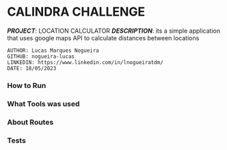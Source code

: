 # CALINDRA CHALLENGE
***PROJECT***: LOCATION CALCULATOR
***DESCRIPTION***: its a simple application that uses google maps API to calculate distances between locations

    AUTHOR: Lucas Marques Nogueira
    GITHUB: nogueira-lucas
    LINKEDIN: https://www.linkedin.com/in/lnogueiratdm/
    DATE: 18/05/2023

### How to Run

### What Tools was used

### About Routes

### Tests

